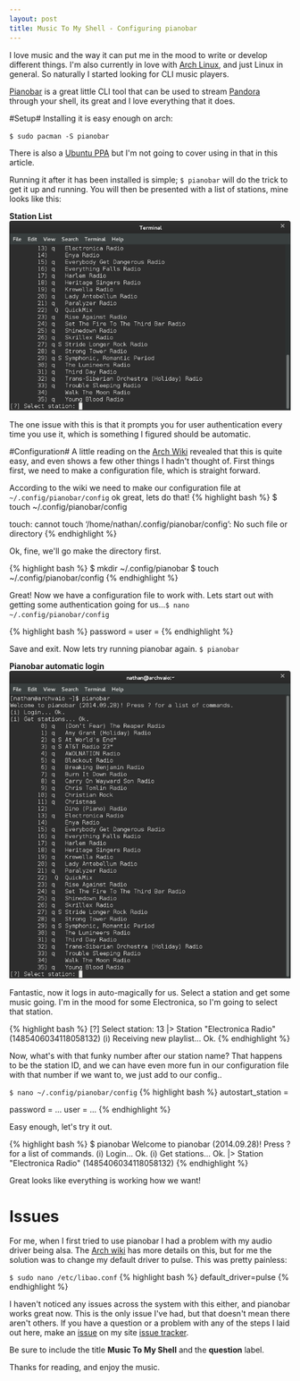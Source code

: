 ```yaml
---
layout: post
title: Music To My Shell - Configuring pianobar
---
```

I love music and the way it can put me in the mood to write or develop different things. I'm also currently in love with [Arch Linux](https://www.archlinux.org/), and just Linux in general. So naturally I started looking for CLI music players.

[Pianobar](http://6xq.net/projects/pianobar/) is a great little CLI tool that can be used to stream [Pandora](http://www.pandora.com/) through your shell, its great and I love everything that it does. 

#Setup#
Installing it is easy enough on arch:

`$ sudo pacman -S pianobar`

There is also a [Ubuntu PPA](https://launchpad.net/ubuntu/+source/pianobar) but I'm not going to cover using in that in this article.

Running it after it has been installed is simple; `$ pianobar` will do the trick to get it up and running. You will then be presented with a list of stations, mine looks like this:

**Station List**
![Station List](/img/pianobar_stations.png)

The one issue with this is that it prompts you for user authentication every time you use it, which is something I figured should be automatic.

#Configuration#
A little reading on the [Arch Wiki](https://wiki.archlinux.org/index.php/Pianobar#Configuration) revealed that this is quite easy, and even shows a few other things I hadn't thought of. First things first, we need to make a configuration file, which is straight forward. 

According to the wiki we need to make our configuration file at `~/.config/pianobar/config` ok great, lets do that!
{% highlight bash %}
$ touch ~/.config/pianobar/config

touch: cannot touch ‘/home/nathan/.config/pianobar/config’: No such file or directory
{% endhighlight %}

Ok, fine, we'll go make the directory first.

{% highlight bash %}
$ mkdir ~/.config/pianobar
$ touch ~/.config/pianobar/config
{% endhighlight %}

Great! Now we have a configuration file to work with. Lets start out with getting some authentication going for us...`$ nano ~/.config/pianobar/config`

{% highlight bash %}
password = <yourpassword>
user = <username>
{% endhighlight %}

Save and exit. Now lets try running pianobar again. `$ pianobar`

**Pianobar automatic login**
![pianobar](/img/pianobar_auth.png)

Fantastic, now it logs in auto-magically for us. Select a station and get some music going. I'm in the mood for some Electronica, so I'm going to select that station. 

{% highlight bash %}
[?] Select station: 13
|>  Station "Electronica Radio" (1485406034118058132)
(i) Receiving new playlist... Ok.
{% endhighlight %}

Now, what's with that funky number after our station name? That happens to be the station ID, and we can have even more fun in our configuration file with that number if we want to, we just add to our config..

`$ nano ~/.config/pianobar/config`
{% highlight bash %}
autostart_station = <stationid>

password = ...
user = ...
{% endhighlight %}

Easy enough, let's try it out.

{% highlight bash %}
$ pianobar
Welcome to pianobar (2014.09.28)! Press ? for a list of commands.
(i) Login... Ok.
(i) Get stations... Ok.
|>  Station "Electronica Radio" (1485406034118058132)
{% endhighlight %}

Great looks like everything is working how we want!

# Issues #
For me, when I first tried to use pianobar I had a problem with my audio driver being alsa. The [Arch wiki](https://wiki.archlinux.org/index.php/Pianobar#Troubleshooting) has more details on this, but for me the solution was to change my default driver to pulse. This was pretty painless:

`$ sudo nano /etc/libao.conf`
{% highlight bash %}
default_driver=pulse
{% endhighlight %}

I haven't noticed any issues across the system with this either, and pianobar works great now. This is the only issue I've had, but that doesn't mean there aren't others. If you have a question or a problem with any of the steps I laid out here, make an [issue](https://github.com/NathanBland/NathanBland.github.io/issues/new) on my site [issue tracker](https://github.com/NathanBland/NathanBland.github.io/issues).

Be sure to include the title **Music To My Shell** and the **question** label.

Thanks for reading, and enjoy the music.